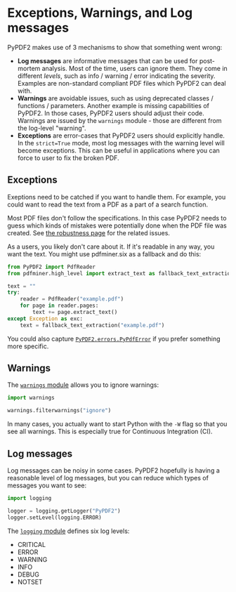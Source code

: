# Exceptions, Warnings, and Log messages

PyPDF2 makes use of 3 mechanisms to show that something went wrong:

* **Log messages** are informative messages that can be used for post-mortem
  analysis. Most of the time, users can ignore them. They come in different
  *levels*, such as info / warning / error indicating the severity.
  Examples are non-standard compliant PDF files which PyPDF2 can deal with.
* **Warnings** are avoidable issues, such as using deprecated classes /
  functions / parameters. Another example is missing capabilities of PyPDF2.
  In those cases, PyPDF2 users should adjust their code. Warnings
  are issued by the `warnings` module - those are different from the log-level
  "warning".
* **Exceptions** are error-cases that PyPDF2 users should explicitly handle.
  In the `strict=True` mode, most log messages with the warning level will
  become exceptions. This can be useful in applications where you can force to
  user to fix the broken PDF.


## Exceptions

Exeptions need to be catched if you want to handle them. For example, you could
want to read the text from a PDF as a part of a search function.

Most PDF files don't follow the specifications. In this case PyPDF2 needs to
guess which kinds of mistakes were potentially done when the PDF file was created.
See [the robustness page](robustness.md) for the related issues.

As a users, you likely don't care about it. If it's readable in any way, you
want the text. You might use pdfminer.six as a fallback and do this:

```python
from PyPDF2 import PdfReader
from pdfminer.high_level import extract_text as fallback_text_extraction

text = ""
try:
    reader = PdfReader("example.pdf")
    for page in reader.pages:
        text += page.extract_text()
except Exception as exc:
    text = fallback_text_extraction("example.pdf")
```

You could also capture [`PyPDF2.errors.PyPdfError`](https://github.com/py-pdf/PyPDF2/blob/main/PyPDF2/errors.py)
if you prefer something more specific.

## Warnings

The [`warnings` module](https://docs.python.org/3/library/warnings.html) allows
you to ignore warnings:

```python
import warnings

warnings.filterwarnings("ignore")
```

In many cases, you actually want to start Python with the `-W` flag so that you
see all warnings. This is especially true for Continuous Integration (CI).

## Log messages

Log messages can be noisy in some cases. PyPDF2 hopefully is having a reasonable
level of log messages, but you can reduce which types of messages you want to
see:

```python
import logging

logger = logging.getLogger("PyPDF2")
logger.setLevel(logging.ERROR)
```

The [`logging` module](https://docs.python.org/3/library/logging.html#logging-levels)
defines six log levels:

* CRITICAL
* ERROR
* WARNING
* INFO
* DEBUG
* NOTSET
